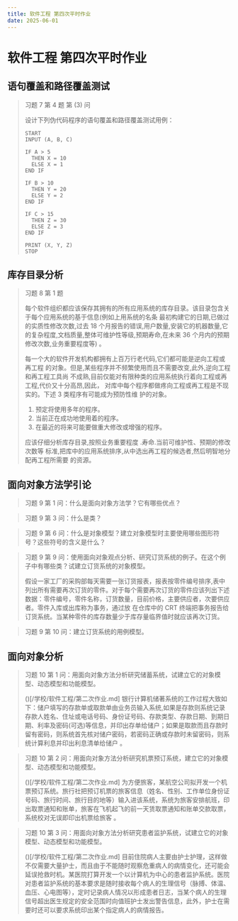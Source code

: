 ```yaml
---
title: 软件工程 第四次平时作业
date: 2025-06-01
---
```


# 软件工程 第四次平时作业

## 语句覆盖和路径覆盖测试

>习题 7 第 4 题 第 (3) 问
>
>设计下列伪代码程序的语句覆盖和路径覆盖测试用例：
>
>```shell
>START
>INPUT (A, B, C)
>
>IF A > 5
>	THEN X = 10
>	ELSE X = 1
>END IF
>
>IF B > 10
>	THEN Y = 20
>	ELSE Y = 2
>END IF
>
>IF C > 15
>	THEN Z = 30
>	ELSE Z = 3
>END IF
>
>PRINT (X, Y, Z)
>STOP
>```





## 库存目录分析

>习题 8 第 1 题
>
>每个软件组织都应该保存其拥有的所有应用系统的库存目录。该目录包含关于每个应用系统的基于信息(例如上用系统的名条 最初构建它的日期,已做过的实质性修改次数,过去 18 个月报告的错误,用户数量,安装它的机器数量,它的复杂程度,文档质量,整体可维护性等级,预期寿命,在未来 36 个月内的预期修改次数,业务重要程度等) 。
>
>每一个大的软件开发机构都拥有上百万行老代码,它们都可能是逆向工程或再工程
>的对象。但是,某些程序并不频繁使用而且不需要改变,此外,逆向工程和再工程工具尚
>不成熟,目前仅能对有限种类的应用系统执行着向工程或再工程,代价又十分高昂,因此，
>对库中每个程序都做疼向工程或再工程是不现实的。下述 3 类程序有可能成为预防性维
>护的对象。
>
>1. 预定将使用多年的程序。
>2. 当前正在成功地使用着的程序。
>3. 在最近的将来可能要做重大修改或增强的程序。
>
>应该仔细分析库存目录,按照业务重要程度 .寿命.当前可维护性、预期的修改次数等
>标准,把库中的应用系统排序,从中选出再工程的候选者,然后明智地分配再工程所需要
>的资源。





## 面向对象方法学引论

> 习题 9 第 1 问：什么是面向对象方法学？它有哪些优点？



> 习题 9 第 3 问：什么是类？



>习题 9 第 6 问：什么是对象模型？建立对象模型时主要使用哪些图形符号？这些符号的含义是什么？



> 习题 9 第 9 问：使用面向对象观点分析、研究订货系统的例子。在这个例子中有哪些类？试建立订货系统的对象模型。
>
> 假设一家工厂的采购部每天需要一张订货报表，报表按零件编号排序,表中列出所有需要再次订货的零件。对于每个需要再次订货的零件应该列出下述数据：零件编号，零件名称，订货数量，目前价格，主要供应者，次要供应者。零件入库或出库称为事务，通过放
> 在仓库中的 CRT 终端把事务报告给订货系统。当某种零件的库存数量少于库存量临界值时就应该再次订货。



> 习题 9 第 10 问：建立订货系统的用例模型。





## 面向对象分析

> 习题 10 第 1 问：用面向对象方法分析研究储蓄系统，试建立它的对象模型、动态模型和功能模型。
>
> ()[/学校/软件工程/第二次作业.md] 银行计算机储著系统的工作过程大致如下：储户填写的存款单或取款单由业务员输入系统,如果是存款则系统记录存款人姓名、住址或电话号码、身份证号码、存款类型、存款日期、到期日期、利率及密码(可选)等信息，并印出存单给储户；如果是取款而且存款时留有密码，则系统首先核对储户密码，若密码正确或存款时未留密码，则系统计算利息并印出利息清单给储户 。



> 习题 10 第 2 问：用面向对象方法分析研究机票预订系统，建立它的对象模型、动态模型和功能模型。
>
> ()[/学校/软件工程/第二次作业.md] 为方便旅客，某航空公司拟开发一个机票预订系统。旅行社把预订机票的旅客信息（姓名、性别、工作单位身份证号码、旅行时间、旅行目的地等）输入进该系统，系统为旅客安排航班，印出取票通知和账单，旅客在飞机起飞的前一天赁取票通知和账单交款取票，系统校对无误即印出机票给旅客 。



> 习题 10 第 3 问：用面向对象方法分析研究患者监护系统，试建立它的对象模型、动态模型和功能模型。
>
> ()[/学校/软件工程/第二次作业.md] 目前住院病人主要由护士护理，这样做不仅需要大量护士，而且由于不能随时观察危重病人的病情变化，还可能会延误抢救时机。某医院打算开发一个以计算机为中心的患者监护系统。医院对患者监护系统的基本要求是随时接收每个病人的生理信号（脉搏、体温、血压、心电图等），定时记录病人情况以形成患者日志，当某个病人的生理信号超出医生规定的安全范围时向值班护士发出警告信息，此外，护士在需要时还可以要求系统印出某个指定病人的病情报告。

